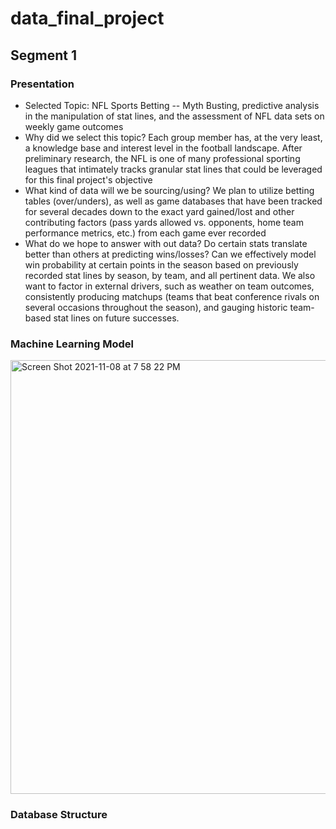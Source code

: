 # data_final_project

## Segment 1

### Presentation
- Selected Topic: NFL Sports Betting -- Myth Busting, predictive analysis in the manipulation of stat lines, and the assessment of NFL data sets on weekly game outcomes
- Why did we select this topic? Each group member has, at the very least, a knowledge base and interest level in the football landscape. After preliminary research, the NFL is one of many professional sporting leagues that intimately tracks granular stat lines that could be leveraged for this final project's objective
- What kind of data will we be sourcing/using? We plan to utilize betting tables (over/unders), as well as game databases that have been tracked for several decades down to the exact yard gained/lost and other contributing factors (pass yards allowed vs. opponents, home team performance metrics, etc.) from each game ever recorded
- What do we hope to answer with out data? Do certain stats translate better than others at predicting wins/losses? Can we effectively model win probability at certain points in the season based on previously recorded stat lines by season, by team, and all pertinent data. We also want to factor in external drivers, such as weather on team outcomes, consistently producing matchups (teams that beat conference rivals on several occasions throughout the season), and gauging historic team-based stat lines on future successes.


### Machine Learning Model

<img width="694" alt="Screen Shot 2021-11-08 at 7 58 22 PM" src="https://user-images.githubusercontent.com/86446641/140842186-f931c71d-93d4-408a-8dd2-86e1220d49ac.png">



### Database Structure
